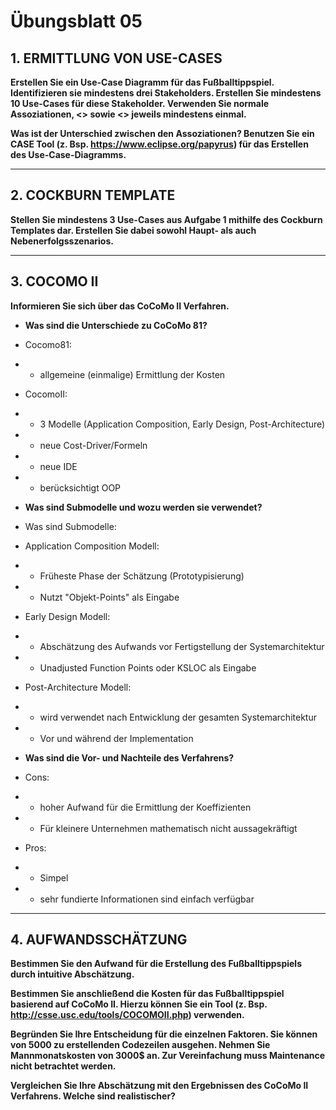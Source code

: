 # Übungsblatt 05
## 1. ERMITTLUNG VON USE-CASES
**Erstellen Sie ein Use-Case Diagramm für das Fußballtippspiel. Identifizieren sie mindestens drei Stakeholders. Erstellen Sie mindestens 10 Use-Cases für diese Stakeholder. Verwenden Sie normale Assoziationen, <<extends>> sowie <<includes>> jeweils mindestens einmal.**

**Was ist der Unterschied zwischen den Assoziationen? Benutzen Sie ein CASE Tool (z. Bsp. https://www.eclipse.org/papyrus) für das Erstellen des Use-Case-Diagramms.**

---
## 2. COCKBURN TEMPLATE
**Stellen Sie mindestens 3 Use-Cases aus Aufgabe 1 mithilfe des Cockburn Templates dar. Erstellen Sie dabei sowohl Haupt- als auch Nebenerfolgsszenarios.**

---
## 3. COCOMO II
**Informieren Sie sich über das CoCoMo II Verfahren.**
* **Was sind die Unterschiede zu CoCoMo 81?**

* Cocomo81:
* *  allgemeine (einmalige) Ermittlung der Kosten
 
* CocomoII:

* *  3 Modelle (Application Composition, Early Design, Post-Architecture)
* *  neue Cost-Driver/Formeln
* *  neue IDE
* *  berücksichtigt OOP


* **Was sind Submodelle und wozu werden sie verwendet?**

* Was sind Submodelle:


* Application Composition Modell:

* *  Früheste Phase der Schätzung (Prototypisierung)
* *  Nutzt "Objekt-Points" als Eingabe

* Early Design Modell:

* *  Abschätzung des Aufwands vor Fertigstellung der Systemarchitektur
* *  Unadjusted Function Points oder KSLOC als Eingabe

* Post-Architecture Modell:

* *  wird verwendet nach Entwicklung der gesamten Systemarchitektur
* *  Vor und während der Implementation

* **Was sind die Vor- und Nachteile des Verfahrens?**

* Cons:

* *  hoher Aufwand für die Ermittlung der Koeffizienten
* *  Für kleinere Unternehmen mathematisch nicht aussagekräftigt

* Pros:

* *  Simpel
* *  sehr fundierte Informationen sind einfach verfügbar

---
## 4. AUFWANDSSCHÄTZUNG
**Bestimmen Sie den Aufwand für die Erstellung des Fußballtippspiels durch intuitive Abschätzung.**

**Bestimmen Sie anschließend die Kosten für das Fußballtippspiel basierend auf CoCoMo II. Hierzu können Sie ein Tool (z. Bsp. http://csse.usc.edu/tools/COCOMOII.php) verwenden.**

**Begründen Sie Ihre Entscheidung für die einzelnen Faktoren. Sie können von 5000 zu erstellenden Codezeilen ausgehen. Nehmen Sie Mannmonatskosten von 3000$ an. Zur Vereinfachung muss Maintenance nicht betrachtet werden.**

**Vergleichen Sie Ihre Abschätzung mit den Ergebnissen des CoCoMo II Verfahrens. Welche sind realistischer?**
